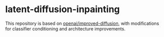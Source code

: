 # latent-diffusion-inpainting

This repository is based on [openai/improved-diffusion](https://github.com/CompVis/latent-diffusion), with modifications for classifier conditioning and architecture improvements.
